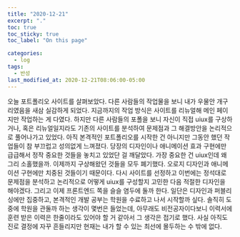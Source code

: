 ```yaml
---
title: "2020-12-21"
excerpt: "."
toc: true
toc_sticky: true
toc_label: "On this page"

categories:
  - log
tags:
  - 반성
last_modified_at: 2020-12-21T08:06:00-05:00
---
```


오늘 포트폴리오 사이트를 살펴보았다. 다른 사람들의 작업물을 보니 내가 우물안 개구리였음을 새삼 실감하게 되었다. 지금까지의 작업 방식은 사이트를 리뉴얼해 메인 페이지만 작업하는 게 다였다. 하지만 다른 사람들의 포폴을 보니 자신이 직접 uiux를 구상하거나, 혹은 리뉴얼일지라도 기존의 사이트를 분석하여 문제점과 그 해결방안을 논리적으로 풀어나가고 있었다. 아직 본격적인 포트폴리오를 시작한 건 아니지만 그동안 했던 작업들이 참 부끄럽고 성의없게 느껴졌다. 당장의 디자인이나 애니메이션 효과 구현에만 급급해서 정작 중요한 것들을 놓치고 있었단 걸 깨달았다. 가장 중요한 건 uiux인데 왜 그리 소홀했을까. 이제까지 구상해왔던 것들을 모두 폐기했다. 오로지 디자인과 애니메이션 구현에만 치중된 것들이기 때문이다. 다시 사이트를 선정하고 이번에는 정석대로 문제점을 분석하고 논리적으로 어떻게 uiux를 구성할지 고민한 다음 적절한 디자인을 해야겠다. 그리고 이제 프론트엔드 쪽을 슬슬 염두에 둘까 한다. 일단은 디자인과 퍼블리싱에만 집중하고, 본격적인 개발 공부는 학원을 수료하고 나서 시작할까 싶다. 솔직히 도중에 학원을 관둘까 하는 생각이 몇번은 들었는데, 아무래도 비전공자이다보니 이력서에 훈련 받은 이력은 한줄이라도 있어야 할 거 같아서 그 생각은 접기로 했다. 사실 아직도 진로 결정에 자꾸 흔들리지만 현재는 내가 할 수 있는 최선에 몰두하는 수 밖에 없다.
